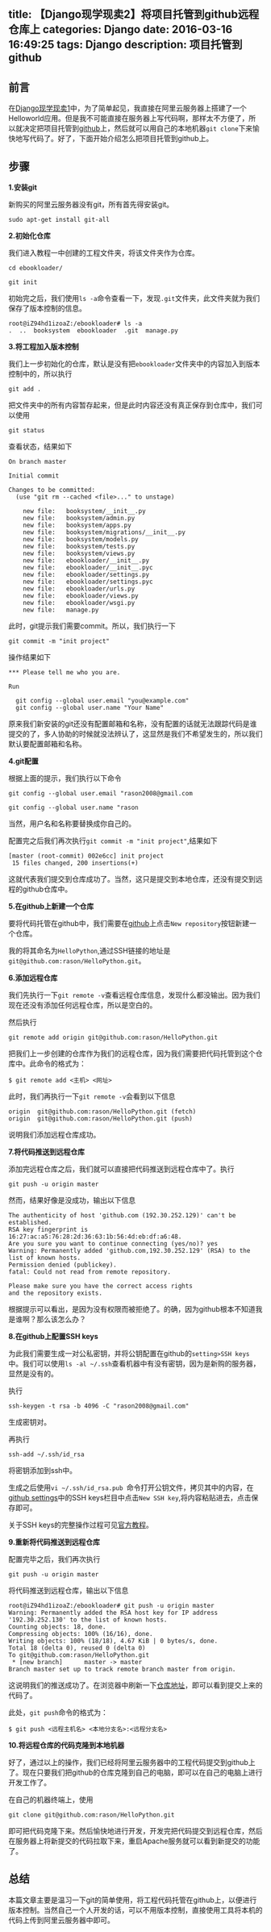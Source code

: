 title: 【Django现学现卖2】将项目托管到github远程仓库上
categories: Django
date: 2016-03-16 16:49:25
tags: Django
description: 项目托管到github
---

## 前言

在[Django现学现卖1](http://rason.me/2016/03/03/Deploy-django-on-aliyun/)中，为了简单起见，我直接在阿里云服务器上搭建了一个Helloworld应用。但是我不可能直接在服务器上写代码啊，那样太不方便了，所以就决定把项目托管到[github](https://github.com/rason/HelloPython)上，然后就可以用自己的本地机器`git clone`下来愉快地写代码了。好了，下面开始介绍怎么把项目托管到github上。

## 步骤

**1.安装git**
 
 新购买的阿里云服务器没有git，所有首先得安装git。

`sudo apt-get install git-all`

**2.初始化仓库**

我们进入教程一中创建的工程文件夹，将该文件夹作为仓库。

`cd ebookloader/`

`git init`

初始完之后，我们使用`ls -a`命令查看一下，发现`.git`文件夹，此文件夹就为我们保存了版本控制的信息。

```
root@iZ94hd1izoaZ:/ebookloader# ls -a
.  ..  booksystem  ebookloader  .git  manage.py

```

**3.将工程加入版本控制**

我们上一步初始化的仓库，默认是没有把`ebookloader`文件夹中的内容加入到版本控制中的，所以执行

`git add .`

把文件夹中的所有内容暂存起来，但是此时内容还没有真正保存到仓库中，我们可以使用

`git status`

查看状态，结果如下

<!-- more -->

```
On branch master

Initial commit

Changes to be committed:
  (use "git rm --cached <file>..." to unstage)

	new file:   booksystem/__init__.py
	new file:   booksystem/admin.py
	new file:   booksystem/apps.py
	new file:   booksystem/migrations/__init__.py
	new file:   booksystem/models.py
	new file:   booksystem/tests.py
	new file:   booksystem/views.py
	new file:   ebookloader/__init__.py
	new file:   ebookloader/__init__.pyc
	new file:   ebookloader/settings.py
	new file:   ebookloader/settings.pyc
	new file:   ebookloader/urls.py
	new file:   ebookloader/views.py
	new file:   ebookloader/wsgi.py
	new file:   manage.py

```
此时，git提示我们需要commit。所以，我们执行一下

`git commit -m "init project"`

操作结果如下

```
*** Please tell me who you are.

Run

  git config --global user.email "you@example.com"
  git config --global user.name "Your Name"

```
原来我们新安装的git还没有配置邮箱和名称，没有配置的话就无法跟踪代码是谁提交的了，多人协助的时候就没法辨认了，这显然是我们不希望发生的，所以我们默认要配置邮箱和名称。

**4.git配置**

根据上面的提示，我们执行以下命令

`git config --global user.email "rason2008@gmail.com`

`git config --global user.name "rason`

当然，用户名和名称要替换成你自己的。

配置完之后我们再次执行`git commit -m "init project"`,结果如下

```
[master (root-commit) 002e6cc] init project
 15 files changed, 200 insertions(+)
```
这就代表我们提交到仓库成功了。当然，这只是提交到本地仓库，还没有提交到远程的github仓库中。

**5.在github上新建一个仓库**
 
要将代码托管在github中，我们需要在[github](https://github.com/)上点击`New repository`按钮新建一个仓库。

我的将其命名为`HelloPython`,通过SSH链接的地址是`git@github.com:rason/HelloPython.git`。


**6.添加远程仓库**

我们先执行一下`git remote -v`查看远程仓库信息，发现什么都没输出。因为我们现在还没有添加任何远程仓库，所以是空白的。

然后执行

`git remote add origin git@github.com:rason/HelloPython.git`

把我们上一步创建的仓库作为我们的远程仓库，因为我们需要把代码托管到这个仓库中。此命令的格式为：

```
$ git remote add <主机> <网址>
```

此时，我们再执行一下`git remote -v`会看到以下信息

```
origin	git@github.com:rason/HelloPython.git (fetch)
origin	git@github.com:rason/HelloPython.git (push)
```
说明我们添加远程仓库成功。


**7.将代码推送到远程仓库**

添加完远程仓库之后，我们就可以直接把代码推送到远程仓库中了。执行

`git push -u origin master`

然而，结果好像是没成功，输出以下信息

```
The authenticity of host 'github.com (192.30.252.129)' can't be established.
RSA key fingerprint is 16:27:ac:a5:76:28:2d:36:63:1b:56:4d:eb:df:a6:48.
Are you sure you want to continue connecting (yes/no)? yes
Warning: Permanently added 'github.com,192.30.252.129' (RSA) to the list of known hosts.
Permission denied (publickey).
fatal: Could not read from remote repository.

Please make sure you have the correct access rights
and the repository exists.
```
根据提示可以看出，是因为没有权限而被拒绝了。的确，因为github根本不知道我是谁啊？那么该怎么办？

**8.在github上配置SSH keys**

为此我们需要生成一对公私密钥，并将公钥配置在github的`setting>SSH keys`中。我们可以使用`ls -al ~/.ssh`查看机器中有没有密钥，因为是新购的服务器，显然是没有的。

执行

`ssh-keygen -t rsa -b 4096 -C "rason2008@gmail.com"`

生成密钥对。

再执行

`ssh-add ~/.ssh/id_rsa`

将密钥添加到ssh中。

生成之后使用`vi ~/.ssh/id_rsa.pub `命令打开公钥文件，拷贝其中的内容，在[github settings](https://github.com/settings/keys)中的SSH keys栏目中点击`New SSH key`,将内容粘贴进去，点击保存即可。

关于SSH keys的完整操作过程可见[官方教程](https://help.github.com/articles/generating-an-ssh-key/)。

**9.重新将代码推送到远程仓库**

配置完毕之后，我们再次执行

`git push -u origin master`

将代码推送到远程仓库，输出以下信息

```
root@iZ94hd1izoaZ:/ebookloader# git push -u origin master
Warning: Permanently added the RSA host key for IP address '192.30.252.130' to the list of known hosts.
Counting objects: 18, done.
Compressing objects: 100% (16/16), done.
Writing objects: 100% (18/18), 4.67 KiB | 0 bytes/s, done.
Total 18 (delta 0), reused 0 (delta 0)
To git@github.com:rason/HelloPython.git
 * [new branch]      master -> master
Branch master set up to track remote branch master from origin.
```

这说明我们的推送成功了。在浏览器中刷新一下[仓库地址](https://github.com/rason/HelloPython)，即可以看到提交上来的代码了。

此处，`git push`命令的格式为：

```
$ git push <远程主机名> <本地分支名>:<远程分支名>
```

**10.将远程仓库的代码克隆到本地机器**

好了，通过以上的操作，我们已经将阿里云服务器中的工程代码提交到github上了。现在只要我们把github的仓库克隆到自己的电脑，即可以在自己的电脑上进行开发工作了。

在自己的机器终端上，使用

`git clone git@github.com:rason/HelloPython.git`

即可把代码克隆下来。然后愉快地进行开发，开发完把代码提交到远程仓库，然后在服务器上将新提交的代码拉取下来，重启Apache服务就可以看到新提交的功能了。

## 总结

本篇文章主要是温习一下git的简单使用，将工程代码托管在github上，以便进行版本控制。当然自己一个人开发的话，可以不用版本控制，直接使用工具将本机的代码上传到阿里云服务器中即可。

